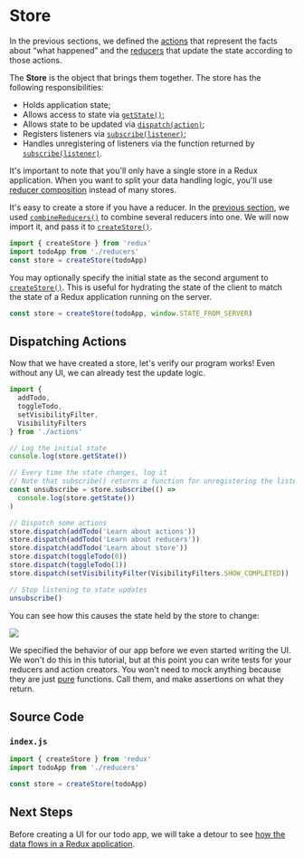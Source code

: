 # Store

In the previous sections, we defined the [actions](actions.md) that represent the facts about “what happened” and the [reducers](reducers.md) that update the state according to those actions.

The **Store** is the object that brings them together. The store has the following responsibilities:

* Holds application state;
* Allows access to state via [`getState()`](../api-reference/store.md#getState);
* Allows state to be updated via [`dispatch(action)`](../api-reference/store.md#dispatch);
* Registers listeners via [`subscribe(listener)`](../api-reference/store.md#subscribe);
* Handles unregistering of listeners via the function returned by [`subscribe(listener)`](../api-reference/store.md#subscribe).

It's important to note that you'll only have a single store in a Redux application. When you want to split your data handling logic, you'll use [reducer composition](reducers.md#splitting-reducers) instead of many stores.

It's easy to create a store if you have a reducer. In the [previous section](reducers.md), we used [`combineReducers()`](../api-reference/combinereducers.md) to combine several reducers into one. We will now import it, and pass it to [`createStore()`](../api-reference/createstore.md).

```javascript
import { createStore } from 'redux'
import todoApp from './reducers'
const store = createStore(todoApp)
```

You may optionally specify the initial state as the second argument to [`createStore()`](../api-reference/createstore.md). This is useful for hydrating the state of the client to match the state of a Redux application running on the server.

```javascript
const store = createStore(todoApp, window.STATE_FROM_SERVER)
```

## Dispatching Actions

Now that we have created a store, let's verify our program works! Even without any UI, we can already test the update logic.

```javascript
import {
  addTodo,
  toggleTodo,
  setVisibilityFilter,
  VisibilityFilters
} from './actions'

// Log the initial state
console.log(store.getState())

// Every time the state changes, log it
// Note that subscribe() returns a function for unregistering the listener
const unsubscribe = store.subscribe(() =>
  console.log(store.getState())
)

// Dispatch some actions
store.dispatch(addTodo('Learn about actions'))
store.dispatch(addTodo('Learn about reducers'))
store.dispatch(addTodo('Learn about store'))
store.dispatch(toggleTodo(0))
store.dispatch(toggleTodo(1))
store.dispatch(setVisibilityFilter(VisibilityFilters.SHOW_COMPLETED))

// Stop listening to state updates
unsubscribe()
```

You can see how this causes the state held by the store to change:

![](http://i.imgur.com/zMMtoMz.png)

We specified the behavior of our app before we even started writing the UI. We won't do this in this tutorial, but at this point you can write tests for your reducers and action creators. You won't need to mock anything because they are just [pure](../introduction/three-principles.md#changes-are-made-with-pure-functions) functions. Call them, and make assertions on what they return.

## Source Code

### `index.js`

```javascript
import { createStore } from 'redux'
import todoApp from './reducers'

const store = createStore(todoApp)
```

## Next Steps

Before creating a UI for our todo app, we will take a detour to see [how the data flows in a Redux application](data-flow.md).


